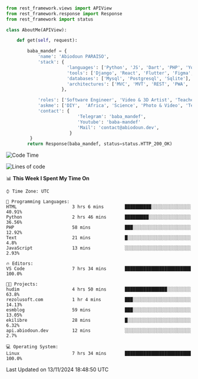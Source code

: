 ###
```python
from rest_framework.views import APIView
from rest_framework.response import Response
from rest_framework import status

class AboutMe(APIView):

    def get(self, request):

        baba_mandef = {
            'name': 'Abiodoun PARAISO',
            'stack': {
                       'languages': ['Python', 'JS', 'Dart', 'PHP', 'Yoruba', 'Fongbe', 'Kreyol', 'French', 'English'],
                       'tools': ['Django', 'React', 'Flutter', 'Figma', 'GIMP', 'Inckscape', 'Kdenlive', 'Blender'],
                       'databases': ['Mysql', 'Postgresql', 'Sqlite'],
                       'architectures': ['MVC', 'MVT', 'REST', 'PWA', 'SPA', 'MicroServices']
                     },

            'roles': ['Software Engineer', 'Video & 3D Artist', 'Teacher', 'Mentor', 'Farmer'],
            'askme': ['DIY',  'Africa', 'Science', 'Photo & Video', 'Tech', 'Agro'],
            'contact': {
                           'Telegram': 'baba_mandef',
                           'Youtube': 'baba-mandef'
                           'Mail': 'contact@abiodoun.dev',
                        }
         }
        return Response(baba_mandef, status=status.HTTP_200_OK)

```                    

<!--START_SECTION:waka-->
![Code Time](http://img.shields.io/badge/Code%20Time-1%2C208%20hrs%2036%20mins-blue)

![Lines of code](https://img.shields.io/badge/From%20Hello%20World%20I%27ve%20Written-424%20Thousand%20lines%20of%20code-blue)

📊 **This Week I Spent My Time On** 

```text
⌚︎ Time Zone: UTC

💬 Programming Languages: 
HTML                     3 hrs 6 mins        ██████████░░░░░░░░░░░░░░░   40.91% 
Python                   2 hrs 46 mins       █████████░░░░░░░░░░░░░░░░   36.56% 
PHP                      58 mins             ███░░░░░░░░░░░░░░░░░░░░░░   12.92% 
Text                     21 mins             █░░░░░░░░░░░░░░░░░░░░░░░░   4.8% 
JavaScript               13 mins             ░░░░░░░░░░░░░░░░░░░░░░░░░   2.93%

🔥 Editors: 
VS Code                  7 hrs 34 mins       █████████████████████████   100.0%

🐱‍💻 Projects: 
hudim                    4 hrs 50 mins       ████████████████░░░░░░░░░   63.8% 
rezolusoft.com           1 hr 4 mins         ███░░░░░░░░░░░░░░░░░░░░░░   14.13% 
esmblog                  59 mins             ███░░░░░░░░░░░░░░░░░░░░░░   13.05% 
ekilibre                 28 mins             █░░░░░░░░░░░░░░░░░░░░░░░░   6.32% 
api.abiodoun.dev         12 mins             ░░░░░░░░░░░░░░░░░░░░░░░░░   2.7%

💻 Operating System: 
Linux                    7 hrs 34 mins       █████████████████████████   100.0%

```


 Last Updated on 13/11/2024 18:48:50 UTC
<!--END_SECTION:waka-->
